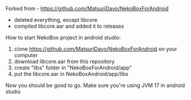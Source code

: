 Forked from - https://github.com/MatsuriDayo/NekoBoxForAndroid
- deleted everything, except libcore
- compiled libcore.aar and added it to releases

How to start NekoBox project in android studio:
1. clone https://github.com/MatsuriDayo/NekoBoxForAndroid on your computer
2. download libcore.aar from this repository
3. create "libs" folder in "NekoBoxForAndroid/app"
4. put the libcore.aar in NekoBoxAndroid/app/libs

Now you should be good to go. Make sure you're using JVM 17 in android studio

